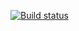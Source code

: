 [![Build status](https://ci.appveyor.com/api/projects/status/v0eylk5aakl8hurf/branch/master?svg=true)](https://ci.appveyor.com/project/r616on/testingcreditcardvalidator-component/branch/master)
